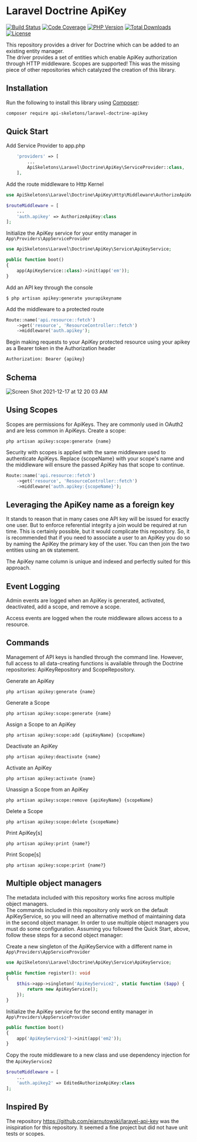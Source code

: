 # Laravel Doctrine ApiKey

[![Build Status](https://github.com/API-Skeletons/laravel-doctrine-apikey/actions/workflows/continuous-integration.yml/badge.svg)](https://github.com/API-Skeletons/laravel-doctrine-apikey/actions/workflows/continuous-integration.yml?query=branch%3Amain)
[![Code Coverage](https://codecov.io/gh/API-Skeletons/laravel-doctrine-apikey/branch/main/graphs/badge.svg)](https://codecov.io/gh/API-Skeletons/laravel-doctrine-apikey/branch/main)
[![PHP Version](https://img.shields.io/badge/PHP-8.0%2b-blue)](https://img.shields.io/badge/PHP-8.0%2b-blue)
[![Total Downloads](https://poser.pugx.org/api-skeletons/laravel-doctrine-apikey/downloads)](//packagist.org/packages/api-skeletons/laravel-doctrine-apikey)
[![License](https://poser.pugx.org/api-skeletons/laravel-doctrine-apikey/license)](//packagist.org/packages/api-skeletons/laravel-doctrine-apikey)

This repository provides a driver for Doctrine which can be added to an existing entity manager.  
The driver provides a set of entities which enable ApiKey authorization through HTTP middleware.
Scopes are supported!  This was the missing piece of other repositories which catalyzed the creation of this library.

## Installation

Run the following to install this library using [Composer](https://getcomposer.org/):

```bash
composer require api-skeletons/laravel-doctrine-apikey
```

## Quick Start

Add Service Provider to app.php
```php
    'providers' => [
        ...
        ApiSkeletons\Laravel\Doctrine\ApiKey\ServiceProvider::class,
    ],
```

Add the route middleware to Http Kernel
```php
use ApiSkeletons\Laravel\Doctrine\ApiKey\Http\Middleware\AuthorizeApiKey;

$routeMiddleware = [
    ...
    'auth.apikey' => AuthorizeApiKey:class
];
```

Initialize the ApiKey service for your entity manager in `App\Providers\AppServiceProvider`
```php
use ApiSkeletons\Laravel\Doctrine\ApiKey\Service\ApiKeyService;

public function boot()
{
    app(ApiKeyService::class)->init(app('em'));
}
```

Add an API key through the console
```shell
$ php artisan apikey:generate yourapikeyname
```

Add the middleware to a protected route
```php
Route::name('api.resource::fetch')
    ->get('resource', 'ResourceController::fetch')
    ->middleware('auth.apikey');
```

Begin making requests to your ApiKey protected resource using your apikey as a Bearer token in the Authorization header
```sh
Authorization: Bearer {apikey}
```


## Schema

![Screen Shot 2021-12-17 at 12 20 03 AM](https://user-images.githubusercontent.com/493920/146505347-09778bde-9fff-4c46-819d-fbf2e83d3ad2.png)


## Using Scopes

Scopes are permissions for ApiKeys.  They are commonly used in OAuth2 and are less common in ApiKeys.
Create a scope:
```shell
php artisan apikey:scope:generate {name}
```
Security with scopes is applied with the same middleware used to authenticate ApiKeys.
Replace {scopeName} with your scope's name and the middleware will ensure the passed ApiKey has
that scope to continue.
```php
Route::name('api.resource::fetch')
    ->get('resource', 'ResourceController::fetch')
    ->middleware('auth.apikey:{scopeName}');
```


## Leveraging the ApiKey name as a foreign key

It stands to reason that in many cases one API key will be issued for exactly one user.
But to enforce referential integrity a join would be required at run time.  This is certainly
possible, but it would complicate this repository.  So, it is recommended that if you need to 
associate a user to an ApiKey you do so by naming the ApiKey the primary key of the user.
You can then join the two entities using an `ON` statement.

The ApiKey name column is unique and indexed and perfectly suited for this approach.



## Event Logging

Admin events are logged when an ApiKey is generated, activated, deactivated, add a scope, and remove a scope.

Access events are logged when the route middleware allows access to a resource.


## Commands

Management of API keys is handled through the command line.  However, full access to all data-creating
functions is available through the Doctrine repositories: ApiKeyRepository and ScopeRepository.

Generate an ApiKey
```shell
php artisan apikey:generate {name}
```

Generate a Scope
```shell
php artisan apikey:scope:generate {name}
```

Assign a Scope to an ApiKey
```shell
php artisan apikey:scope:add {apiKeyName} {scopeName}
```

Deactivate an ApiKey
```shell
php artisan apikey:deactivate {name}
```

Activate an ApiKey
```shell
php artisan apikey:activate {name}
```

Unassign a Scope from an ApiKey
```shell
php artisan apikey:scope:remove {apiKeyName} {scopeName}
```

Delete a Scope
```shell
php artisan apikey:scope:delete {scopeName}
```

Print ApiKey[s]
```shell
php artisan apikey:print {name?} 
```

Print Scope[s]
```shell
php artisan apikey:scope:print {name?} 
```


## Multiple object managers

The metadata included with this repository works fine across multiple object managers.   
The commands included in this repository only work on the default ApiKeyService, so you will need an alternative 
method of maintaining data in the second object manager.  In order
to use multiple object managers you must do some configuration.  Assuming you followed the Quick Start, above,
follow these steps for a second object manager:

Create a new singleton of the ApiKeyService with a different name in `App\Providers\AppServiceProvider`
```php
use ApiSkeletons\Laravel\Doctrine\ApiKey\Service\ApiKeyService;

public function register(): void
{
    $this->app->singleton('ApiKeyService2', static function ($app) {
        return new ApiKeyService();
    });
}
```

Initialize the ApiKey service for the second entity manager in `App\Providers\AppServiceProvider`
```php
public function boot()
{
    app('ApiKeyService2')->init(app('em2'));
}
```

Copy the route middleware to a new class and use dependency injection for the `ApiKeyService2`
```php
$routeMiddleware = [
    ...
    'auth.apikey2' => EditedAuthorizeApiKey:class
];
```

## Inspired By

The repository https://github.com/ejarnutowski/laravel-api-key was the inispiration for this
repository.  It seemed a fine project but did not have unit tests or scopes.
